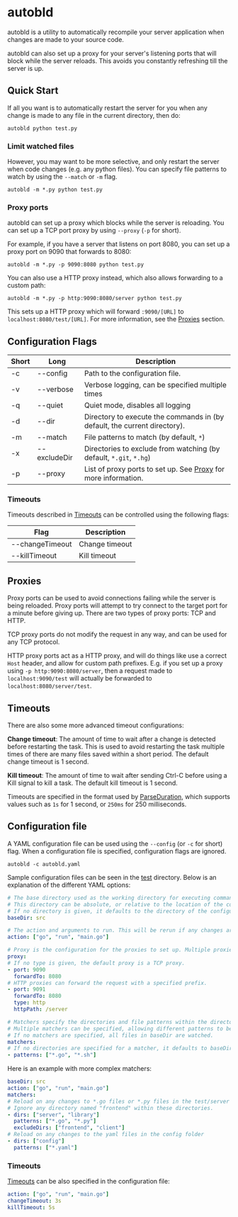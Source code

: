 # autobld
autobld is a utility to automatically recompile your server application when changes are made to your source code.

autobld can also set up a proxy for your server's listening ports that will block while the server reloads. This avoids you constantly refreshing till the server is up.

## Quick Start

If all you want is to automatically restart the server for you when any change is made to any file in the current directory, then do:

```
autobld python test.py
```

### Limit watched files

However, you may want to be more selective, and only restart the server when code changes (e.g. any python files). You can specify file patterns to watch by using the `--match` or `-m` flag.
```
autobld -m *.py python test.py
```

### Proxy ports

autobld can set up a proxy which blocks while the server is reloading. You can set up a TCP port proxy by using `--proxy` (`-p` for short).

For example, if you have a server that listens on port 8080, you can set up a proxy port on 9090 that forwards to 8080:
```
autobld -m *.py -p 9090:8080 python test.py
```

You can also use a HTTP proxy instead, which also allows forwarding to a custom path:
```
autobld -m *.py -p http:9090:8080/server python test.py
```

This sets up a HTTP proxy which will forward `:9090/[URL]` to `localhost:8080/test/[URL]`. For more information, see the [Proxies](#proxies) section.

## Configuration Flags

Short | Long       | Description
---   | ---        | ---
-c     | --config     | Path to the configuration file.
-v     | --verbose    | Verbose logging, can be specified multiple times
-q     | --quiet      | Quiet mode, disables all logging
-d     | --dir        | Directory to execute the commands in (by default, the current directory).
-m     | --match      | File patterns to match (by default, `*`)
-x     | --excludeDir | Directories to exclude from watching (by default, `*.git`, `*.hg`)
-p     | --proxy      | List of proxy ports to set up. See [Proxy](#proxies) for more information.

### Timeouts
Timeouts described in [Timeouts](#timeouts) can be controlled using the following flags:

Flag | Description
--- | ---
--changeTimeout | Change timeout
--killTimeout | Kill timeout

## Proxies

Proxy ports can be used to avoid connections failing while the server is being reloaded. Proxy ports will attempt to try connect to the target port for a minute before giving up. There are two types of proxy ports: TCP and HTTP.

TCP proxy ports do not modify the request in any way, and can be used for any TCP protocol.

HTTP proxy ports act as a HTTP proxy, and will do things like use a correct `Host` header, and allow for custom path prefixes. E.g. if you set up a proxy using `-p http:9090:8080/server`, then a request made to `localhost:9090/test` will actually be forwarded to `localhost:8080/server/test`.

## Timeouts
There are also some more advanced timeout configurations:

**Change timeout**: The amount of time to wait after a change is detected before restarting the task. This is used to avoid restarting the task multiple times of there are many files saved within a short period. The default change timeout is 1 second.

**Kill timeout**: The amount of time to wait after sending Ctrl-C before using a Kill signal to kill a task. The default kill timeout is 1 second.

Timeouts are specified in the format used by [ParseDuration](http://golang.org/pkg/time/#ParseDuration), which supports values such as `1s` for 1 second, or `250ms` for 250 milliseconds.


## Configuration file
A YAML configuration file can be used using the `--config` (or `-c` for short) flag. When a configuration file is specified, configuration flags are ignored.

`autobld -c autobld.yaml`

Sample configuration files can be seen in the [test](test) directory. Below is an explanation of the different YAML options:
```yaml
# The base directory used as the working directory for executing commands.
# This directory can be absolute, or relative to the location of the configuration file.
# If no directory is given, it defaults to the directory of the configuration file.
baseDir: src

# The action and arguments to run. This will be rerun if any changes are detected.
action: ["go", "run", "main.go"]

# Proxy is the configuration for the proxies to set up. Multiple proxies can be specified.
proxy:
# If no type is given, the default proxy is a TCP proxy.
- port: 9090
  forwardTo: 8080
# HTTP proxies can forward the request with a specified prefix.
- port: 9091
  forwardTo: 8080
  type: http
  httpPath: /server

# Matchers specify the directories and file patterns within the directory to watch for changes.
# Multiple matchers can be specified, allowing different patterns to be watched in different directories.
# If no matchers are specified, all files in baseDir are watched.
matchers:
# If no directories are specified for a matcher, it defaults to baseDir.
- patterns: ["*.go", "*.sh"]
```

Here is an example with more complex matchers:
```yaml
baseDir: src
action: ["go", "run", "main.go"]
matchers:
# Reload on any changes to *.go files or *.py files in the test/server and test/library directory.
# Ignore any directory named "frontend" within these directories.
- dirs: ["server", "library"]
  patterns: ["*.go", "*.py"]
  excludeDirs: ["frontend", "client"]
# Reload on any changes to the yaml files in the config folder
- dirs: ["config"]
  patterns: ["*.yaml"]
```

### Timeouts

[Timeouts](#timeouts) can be also specified in the configuration file:
```yaml
action: ["go", "run", "main.go"]
changeTimeout: 3s
killTimeout: 5s
```
